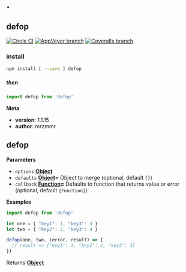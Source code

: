# .

## defop

[![Circle CI](https://circleci.com/gh/mrzmmr/defop/tree/master.svg?style=svg)](https://circleci.com/gh/mrzmmr/defop/tree/master)
[![AppVeyor branch](https://img.shields.io/appveyor/ci/mrzmmr/defop/master.svg?style=flat-square)](<>)
[![Coveralls branch](https://img.shields.io/coveralls/mrzmmr/defop/master.svg?style=flat-square)](<>)

### install

```sh
npm install [ --save ] defop
```

##### then

```js
import defop from 'defop'
```

**Meta**

-   **version**: 1.1.15
-   **author**: mrzmmr

## defop

**Parameters**

-   `options` **[Object](https://developer.mozilla.org/en-US/docs/Web/JavaScript/Reference/Global_Objects/Object)** 
-   `defaults` **[Object](https://developer.mozilla.org/en-US/docs/Web/JavaScript/Reference/Global_Objects/Object)=** Object to merge (optional, default `{}`)
-   `callback` **[Function](https://developer.mozilla.org/en-US/docs/Web/JavaScript/Reference/Statements/function)=** Defaults to function that returns value or error (optional, default `{Function}`)

**Examples**

```javascript
import defop from 'defop'

let one = { "key1": 1, "key3": 3 }
let two = { "key2": 2, "key3": 4 }

defop(one, two, (error, result) => {
  // result => {"key1": 1, "key2": 2, "key3": 3}
})
```

Returns **[Object](https://developer.mozilla.org/en-US/docs/Web/JavaScript/Reference/Global_Objects/Object)** 
